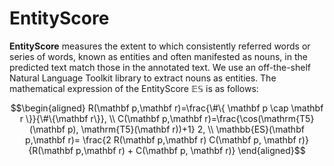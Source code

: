 # EntityScore

**EntityScore** measures the extent to which consistently referred words or series of words, known as entities and often manifested as nouns, in the predicted text match those in the annotated text. We use an off-the-shelf Natural Language Toolkit library to extract nouns as entities. The mathematical expression of the EntityScore $\mathbb{ES}$ is as follows:

```math
\begin{aligned}
R(\mathbf p,\mathbf r)=\frac{\#\{ \mathbf p \cap \mathbf r \}}{\#\{\mathbf r\}}, \\
C(\mathbf p,\mathbf r)=\frac{\cos(\mathrm{T5}(\mathbf p), \mathrm{T5}(\mathbf r))+1} 2, \\
\mathbb{ES}(\mathbf p,\mathbf r)= \frac{2 R(\mathbf p,\mathbf r) C(\mathbf p, \mathbf r)}{R(\mathbf p,\mathbf r) + C(\mathbf p, \mathbf r)}
\end{aligned}
```
